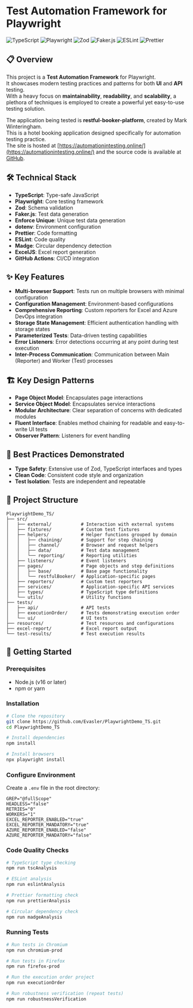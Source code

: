 # Test Automation Framework for Playwright

![TypeScript](https://img.shields.io/badge/TypeScript-007ACC?style=for-the-badge&logo=typescript&logoColor=white)
![Playwright](https://img.shields.io/badge/Playwright-45ba4b?style=for-the-badge&logo=playwright&logoColor=white)
![Zod](https://img.shields.io/badge/Zod-3068B7?style=for-the-badge&logoColor=white)
![Faker.js](https://img.shields.io/badge/Faker.js-57AC70?style=for-the-badge&logoColor=white)
![ESLint](https://img.shields.io/badge/ESLint-4B32C3?style=for-the-badge&logo=eslint&logoColor=white)
![Prettier](https://img.shields.io/badge/Prettier-F7B93E?style=for-the-badge&logo=prettier&logoColor=black)

## 📋 Overview

This project is a **Test Automation Framework** for Playwright.\
It showcases modern testing practices and patterns for both **UI** and **API** testing.\
With a heavy focus on **maintainability**, **readability**, and **scalability**, a plethora of techniques is employed to create a powerful yet easy-to-use testing solution.

The application being tested is **restful-booker-platform**, created by Mark Winteringham.\
This is a hotel booking application designed specifically for automation testing practice.\
The site is hosted at [https://automationintesting.online/](https://automationintesting.online/) and the source code is available at [GitHub](https://github.com/mwinteringham/restful-booker-platform).

## 🛠️ Technical Stack

- **TypeScript**: Type-safe JavaScript
- **Playwright**: Core testing framework
- **Zod**: Schema validation
- **Faker.js**: Test data generation
- **Enforce Unique**: Unique test data generation
- **dotenv**: Environment configuration
- **Prettier**: Code formatting
- **ESLint**: Code quality
- **Madge**: Circular dependency detection
- **ExcelJS**: Excel report generation
- **GitHub Actions**: CI/CD integration

## ✨ Key Features

- **Multi-browser Support**: Tests run on multiple browsers with minimal configuration
- **Configuration Management**: Environment-based configurations
- **Comprehensive Reporting**: Custom reporters for Excel and Azure DevOps integration
- **Storage State Management**: Efficient authentication handling with storage states
- **Parameterized Tests**: Data-driven testing capabilities
- **Error Listeners**: Error detections occurring at any point during test execution
- **Inter-Process Communication**: Communication between Main (Reporter) and Worker (Test) processes

## 🏗️ Key Design Patterns

- **Page Object Model**: Encapsulates page interactions
- **Service Object Model**: Encapsulates service interactions
- **Modular Architecture**: Clear separation of concerns with dedicated modules
- **Fluent Interface**: Enables method chaining for readable and easy-to-write UI tests
- **Observer Pattern**: Listeners for event handling

## 🔐 Best Practices Demonstrated

- **Type Safety**: Extensive use of Zod, TypeScript interfaces and types
- **Clean Code**: Consistent code style and organization
- **Test Isolation**: Tests are independent and repeatable

## 📂 Project Structure

```
PlaywrightDemo_TS/
├── src/
│   ├── external/           # Interaction with external systems
│   ├── fixtures/           # Custom test fixtures
│   ├── helpers/            # Helper functions grouped by domain
│   │   ├── chaining/       # Support for step chaining
│   │   ├── channel/        # Browser and request helpers
│   │   ├── data/           # Test data management
│   │   └── reporting/      # Reporting utilities
│   ├── listeners/          # Event listeners
│   ├── pages/              # Page objects and step definitions
│   │   ├── base/           # Base page functionality
│   │   └── restfulBooker/  # Application-specific pages
│   ├── reporters/          # Custom test reporters
│   ├── services/           # Application-specific API services
│   ├── types/              # TypeScript type definitions
│   └── utils/              # Utility functions
├── tests/
│   ├── api/                # API tests
│   ├── executionOrder/     # Tests demonstrating execution order
│   └── ui/                 # UI tests
├── resources/              # Test resources and configurations
├── excel-report/           # Excel report output
└── test-results/           # Test execution results
```

## 🚀 Getting Started

### Prerequisites

- Node.js (v16 or later)
- npm or yarn

### Installation

```bash
# Clone the repository
git clone https://github.com/Evasler/PlaywrightDemo_TS.git
cd PlaywrightDemo_TS

# Install dependencies
npm install

# Install browsers
npx playwright install
```

### Configure Environment

Create a `.env` file in the root directory:

```
GREP="@fullScope"
HEADLESS="false"
RETRIES="0"
WORKERS="1"
EXCEL_REPORTER_ENABLED="true"
EXCEL_REPORTER_MANDATORY="true"
AZURE_REPORTER_ENABLED="false"
AZURE_REPORTER_MANDATORY="false"
```

### Code Quality Checks

```bash
# TypeScript type checking
npm run tscAnalysis

# ESLint analysis
npm run eslintAnalysis

# Prettier formatting check
npm run prettierAnalysis

# Circular dependency check
npm run madgeAnalysis
```

### Running Tests

```bash
# Run tests in Chromium
npm run chromium-prod

# Run tests in Firefox
npm run firefox-prod

# Run the execution order project
npm run executionOrder

# Run robustness verification (repeat tests)
npm run robustnessVerification
```
